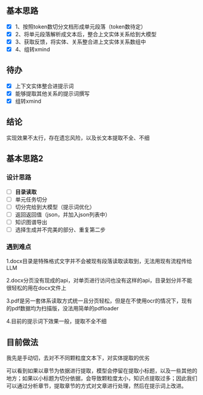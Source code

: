 ## 基本思路

- [x] 1、按照token数切分文档形成单元段落（token数待定）
- [x] 2、将单元段落解析成文本后，整合上文实体关系给到大模型
- [x] 3、获取反馈，将实体、关系整合进上文实体关系数组中
- [x] 4、组转xmind

## 待办

- [x] 上下文实体整合进提示词
- [x] 能够提取其他关系的提示词撰写
- [x] 组转xmind

## 结论

实现效果不太行，存在遗忘风险，以及长文本提取不全、不细

## 基本思路2

### 设计思路

- [ ] **目录读取**
- [ ] 单元任务切分
- [ ] 切分完给到大模型（提示词优化）
- [ ] 返回返回值（json，并加入json列表中）
- [ ] 知识图谱导出
- [ ] 选择生成并不完美的部分、重复第二步

### 遇到难点

1.docx目录是特殊格式文字并不会被现有段落读取读取到，无法用现有流程传给LLM

2.docx分页没有现成的api，对单页进行访问也没有这样的api，目录划分并不能很轻松的用在docx文件上

3.pdf是另一套体系读取方式统一且分页轻松，但是在不使用ocr的情况下，现有的pdf数据均为扫描版，没法用简单的pdfloader

4.目前的提示词下效果一般，提取不全不细

## 目前做法

我先是手动切，去对不不同颗粒度文本下，对实体提取的优劣

可以看到如果以章节为依据进行提取，模型会停留在提取小标题，以及一些其他的地方；如果以小标题为切分依据，会导致颗粒度太小，知识点提取过多；因此我们可以通过分析章节，提取章节的方式对文章进行处理，然后在提示词上改进。
